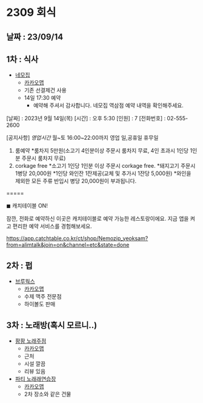 # 2309 회식

## 날짜 : 23/09/14

## 1차 : 식사
- [네모집](https://blog.naver.com/quattroher/221331832463)
    - [카카오맵](https://kko.to/STekbytrrv)
    - 기존 선결제건 사용
    - 14일 17:30 예약
        - 예약해 주셔서 감사합니다.
네모집 역삼점 예약 내역을 확인해주세요.

[날짜] : 2023년 9월 14일(목)
[시간] : 오후 5:30
[인원] : 7
[전화번호] : 02-555-2600

[공지사항]
*영업시간*
월~토 16:00~22:00까지 영업
일,공휴일 휴무일

1. 룸예약
  *룸차지 5만원(소고기 4인분이상 주문시 룸차지 무료, 4인 초과시 1인당 1인분 주문시 룸차지 무료)
2. corkage free
   *소고기 1인당 1인분 이상 주문시 corkage free.
   *돼지고기 주문시 1병당 20,000원 
   *1인당 와인잔 1잔제공(교체 및 추가시 1잔당 5,000원)
   *와인을 제외한 모든 주류 반입시 병당 20,000원이 부과됩니다.

=====

◼︎ 캐치테이블 ON!

잠깐, 전화로 예약하신 이곳은 캐치테이블로 예약 가능한 레스토랑이에요.
지금 앱을 켜고 편리한 예약 서비스를 경험해보세요.

https://app.catchtable.co.kr/ct/shop/Nemozip_yeoksam?from=alimtalk&join=on&channel=etc&state=done

## 2차 : 펍
- [브루웍스](https://blog.naver.com/PostView.nhn?blogId=rudwn3505&logNo=223197543075&redirect=Dlog&widgetTypeCall=true)
    - [카카오맵](https://kko.to/FvHuV9i9ct)
    - 수제 맥주 전문점
    - 하이볼도 판매

## 3차 : 노래방(혹시 모르니..)
- [팡팡 노래주점](https://m.blog.naver.com/rlavlftmd/222907160666)
    - [카카오맵](https://kko.to/6K8WX2Hiqr)
    - 근처
    - 시설 깔끔
    - 리뷰 있음
- [파티 노래래연습장](https://m.place.naver.com/place/33330801/home?entry=ple)
    - [카카오맵](https://kko.to/7v7H08Jvrz)
    - 2차 장소와 같은 건물
